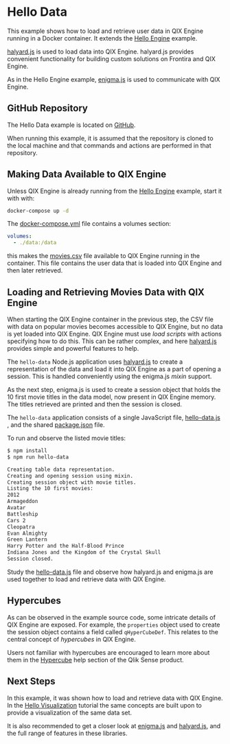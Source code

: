 # Hello Data

This example shows how to load and retrieve user data in QIX Engine running in a Docker container. It extends the
[Hello Engine](./hello-engine.md) example.

[halyard.js](https://github.com/qlik-oss/halyard.js) is used to load data into QIX Engine. halyard.js provides
convenient functionality for building custom solutions on Frontira and QIX Engine.

As in the Hello Engine example, [enigma.js](https://github.com/qlik-oss/enigma.js) is used to communicate with QIX
Engine.

## GitHub Repository

The Hello Data example is located on [GitHub](https://github.com/qlik-ea/getting-started-with-web-platform).

When running this example, it is assumed that the repository is cloned to the local machine and that commands and
actions are performed in that repository.

## Making Data Available to QIX Engine

Unless QIX Engine is already running from the [Hello Engine](./hello-engine.md) example, start it with with:

```bash
docker-compose up -d
```

The
[docker-compose.yml](https://github.com/qlik-ea/getting-started-with-web-platform/blob/master/docker-compose.yml)
file contains a volumes section:

```yml
volumes:
  - ./data:/data
```

this makes the
[movies.csv](https://github.com/qlik-ea/getting-started-with-web-platform/blob/master/data/movies.csv) file
available to QIX Engine running in the container. This file contains the user data that is loaded into QIX Engine and
then later retrieved.

## Loading and Retrieving Movies Data with QIX Engine

When starting the QIX Engine container in the previous step, the CSV file with data on popular movies becomes accessible
to QIX Engine, but no data is yet loaded into QIX Engine. QIX Engine must use _load scripts_ with actions specifying how
to do this. This can be rather complex, and here [halyard.js](https://github.com/qlik-oss/halyard.js) provides simple
and powerful features to help.

The `hello-data` Node.js application uses [halyard.js](https://github.com/qlik-oss/halyard.js) to create a
representation of the data and load it into QIX Engine as a part of opening a session. This is handled conveniently
using the enigma.js _mixin_ support.

As the next step, enigma.js is used to create a session object that holds the 10 first movie titles in the data model,
now present in QIX Engine memory. The titles retrieved are printed and then the session is closed.

The `hello-data` application consists of a single JavaScript file,
[hello-data.js](https://github.com/qlik-ea/getting-started-with-web-platform/blob/master/src/hello-data/hello-data.js)
, and the shared
[package.json](https://github.com/qlik-ea/getting-started-with-web-platform/blob/master/package.json) file.

To run and observe the listed movie titles:

```bash
$ npm install
$ npm run hello-data

Creating table data representation.
Creating and opening session using mixin.
Creating session object with movie titles.
Listing the 10 first movies:
2012
Armageddon
Avatar
Battleship
Cars 2
Cleopatra
Evan Almighty
Green Lantern
Harry Potter and the Half-Blood Prince
Indiana Jones and the Kingdom of the Crystal Skull
Session closed.
```

Study the
[hello-data.js](https://github.com/qlik-ea/getting-started-with-web-platform/blob/master/src/hello-data/hello-data.js)
file and observe how halyard.js and enigma.js are used together to load and retrieve data with QIX Engine.

## Hypercubes

As can be observed in the example source code, some intricate details of QIX Engine are exposed. For example,
the `properties` object used to create the session object contains a field called `qHyperCubeDef`. This relates to the
central concept of _hypercubes_ in QIX Engine.

Users not familiar with hypercubes are encouraged to learn more about them in the
[Hypercube](http://help.qlik.com/en-US/sense-developer/Subsystems/Platform/Content/Concepts/Hypercubes.htm)
help section of the Qlik Sense product.

## Next Steps

In this example, it was shown how to load and retrieve data with QIX Engine. In the
[Hello Visualization](./hello-visualization.md) tutorial the same concepts are built upon to provide a visualization of
the same data set.

It is also recommended to get a closer look at [enigma.js](https://github.com/qlik-oss/enigma.js) and
[halyard.js](https://github.com/qlik-oss/enigma.js), and the full range of features in these libraries.
